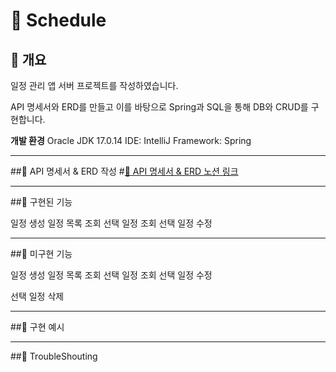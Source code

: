 :calendar: Schedule
===
:large_blue_diamond: 개요
---
일정 관리 앱 서버 프로젝트를 작성하였습니다.

API 명세서와 ERD를 만들고 이를 바탕으로 Spring과 SQL을 통해 DB와 CRUD를 구현합니다.

**개발 환경**
Oracle JDK 17.0.14
IDE: IntelliJ
Framework: Spring

- - -
##:large_blue_diamond: API 명세서 & ERD 작성
#[:memo: API 명세서 & ERD 노션 링크](https://colorful-pyjama-65b.notion.site/Calendar-API-ERD-1c0f7369191680129ec6e609669300b4?pvs=4)

- - -
##:large_blue_diamond: 구현된 기능

일정 생성
일정 목록 조회
선택 일정 조회
선택 일정 수정

- - -
##:large_blue_diamond: 미구현 기능

일정 생성
일정 목록 조회
선택 일정 조회
선택 일정 수정

선택 일정 삭제



- - -
##:large_blue_diamond: 구현 예시


- - -
##:large_blue_diamond: TroubleShouting

